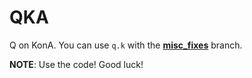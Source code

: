 # QKA
Q on KonA. You can use `q.k` with the [**misc_fixes**](https://github.com/pahihu/kona/tree/misc_fixes) branch.

**NOTE**: Use the code! Good luck!
